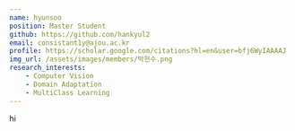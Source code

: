```yaml
---
name: hyunsoo
position: Master Student
github: https://github.com/hankyul2
email: consistant1y@ajou.ac.kr
profile: https://scholar.google.com/citations?hl=en&user=bfj6WyIAAAAJ
img_url: /assets/images/members/박현수.png
research_interests:
    - Computer Vision
    - Domain Adaptation
    - MultiClass Learning
---
```

hi